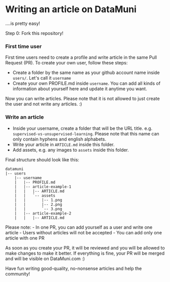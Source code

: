 # Writing an article on DataMuni

....is pretty easy!

Step 0: Fork this repository!

### First time user

First time users need to create a profile and write article in the same Pull Request (PR). To create your own user, follow these steps:

- Create a folder by the same name as your github account name inside `users/`. Let's call it `username`
- Create your own PROFILE.md inside `username`. You can add all kinds of information about yourself here and update it anytime you want.

Now you can write articles. Please note that it is not allowed to just create the user and not write any articles. :)


### Write an article

- Inside your username, create a folder that will be the URL title. e.g. `supervised-vs-unsupervised-learning`. Please note that this name can only contain hyphens and english alphabets.
- Write your article in `ARTICLE.md` inside this folder.
- Add assets, e.g. any images to `assets` inside this folder.

Final structure should look like this:

    datamuni
    |-- users
        |-- username
        |   |-- PROFILE.md
        |   |-- article-example-1
        |   |   |-- ARTICLE.md
        |   |   `-- assets
        |   |       |-- 1.png
        |   |       |-- 2.png
        |   |       `-- 3.png
        |	|-- article-example-2
        |	|   |-- ARTICLE.md


Please note:
    - In one PR, you can add yourself as a user and write one article
    - Users without articles will not be accepted
    - You can add only one article with one PR

As soon as you create your PR, it will be reviewed and you will be allowed to make changes to make it better. If everything is fine, your PR will be merged and will be visible on DataMuni.com :)


Have fun writing good-quality, no-nonsense articles and help the community!
